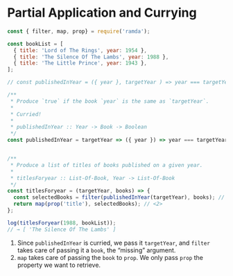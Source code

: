 # Partial Application and Currying

```js
const { filter, map, prop} = require('ramda');

const bookList = [
  { title: 'Lord of The Rings', year: 1954 },
  { title: 'The Silence Of The Lambs', year: 1988 },
  { title: 'The Little Prince', year: 1943 },
];

// const publishedInYear = ({ year }, targetYear ) => year === targetYear;

/**
 * Produce `true` if the book `year` is the same as `targetYear`.
 *
 * Curried!
 *
 * publishedInYear :: Year -> Book -> Boolean
 */
const publishedInYear = targetYear => ({ year }) => year === targetYear;


/**
 * Produce a list of titles of books published on a given year.
 *
 * titlesForyear :: List-Of-Book, Year -> List-Of-Book
 */
const titlesForyear = (targetYear, books) => {
  const selectedBooks = filter(publishedInYear(targetYear), books); // <1>
  return map(prop('title'), selectedBooks); // <2>
};

log(titlesForyear(1988, bookList));
// → [ 'The Silence Of The Lambs' ]
```

1. Since `publishedInYear` is curried, we pass it `targetYear`, and `filter` takes care of passing it a `book`, the “missing” argument.
2. `map` takes care of passing the `book` to `prop`. We only pass `prop` the property we want to retrieve.


